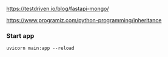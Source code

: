 https://testdriven.io/blog/fastapi-mongo/

https://www.programiz.com/python-programming/inheritance

### Start app

````{
uvicorn main:app --reload


